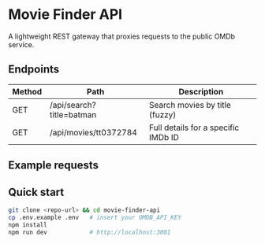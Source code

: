 # Movie Finder API

A lightweight REST gateway that proxies requests to the public OMDb service.

## Endpoints

| Method | Path                     | Description                         |
|--------|--------------------------|-------------------------------------|
| GET    | /api/search?title=batman | Search movies by title (fuzzy)      |
| GET    | /api/movies/tt0372784    | Full details for a specific IMDb ID |
## Example requests



## Quick start

```bash
git clone <repo-url> && cd movie-finder-api
cp .env.example .env   # insert your OMDB_API_KEY
npm install
npm run dev            # http://localhost:3001
